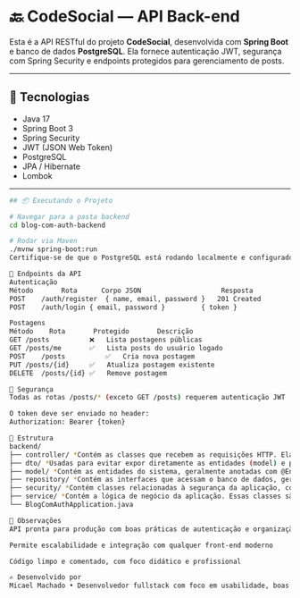 # 🔙 CodeSocial — API Back-end

Esta é a API RESTful do projeto **CodeSocial**, desenvolvida com **Spring Boot** e banco de dados **PostgreSQL**. Ela fornece autenticação JWT, segurança com Spring Security e endpoints protegidos para gerenciamento de posts.

---

## 🔧 Tecnologias

- Java 17
- Spring Boot 3
- Spring Security
- JWT (JSON Web Token)
- PostgreSQL
- JPA / Hibernate
- Lombok

---
```bash
## 📦 Executando o Projeto

# Navegar para a pasta backend
cd blog-com-auth-backend

# Rodar via Maven
./mvnw spring-boot:run
Certifique-se de que o PostgreSQL está rodando localmente e configurado no application.properties

📑 Endpoints da API
Autenticação
Método	     Rota	   Corpo JSON	                 Resposta
POST	/auth/register	{ name, email, password }	201 Created
POST	/auth/login	{ email, password }	        { token }

Postagens
Método    Rota	     Protegido	     Descrição
GET	/posts	        ❌	Lista postagens públicas
GET	/posts/me       ✅	Lista posts do usuário logado
POST	/posts	        ✅	Cria nova postagem
PUT	/posts/{id}     ✅	Atualiza postagem existente
DELETE	/posts/{id}	✅	Remove postagem

🔐 Segurança
Todas as rotas /posts/* (exceto GET /posts) requerem autenticação JWT

O token deve ser enviado no header:
Authorization: Bearer {token}

📂 Estrutura
backend/
├── controller/ *Contém as classes que recebem as requisições HTTP. Elas definem os endpoints da aplicação e chamam os serviços apropriados*
├── dto/ *Usadas para evitar expor diretamente as entidades (model) e para controlar quais dados são enviados ou recebidos.*
├── model/ *Contém as entidades do sistema, geralmente anotadas com @Entity. Representam as tabelas do banco de dados e os objetos de domínio.*
├── repository/ *Contém as interfaces que acessam o banco de dados, geralmente estendendo JpaRepository. Responsáveis por operações como salvar, buscar, deletar, etc.
├── security/ *Contém classes relacionadas à segurança da aplicação, como configuração do Spring Security, filtros de autenticação, geração e validação de JWTs.*
├── service/ *Contém a lógica de negócio da aplicação. Essas classes são chamadas pelos controllers para executar as ações principais, como regras de validação, chamadas ao repositório, processamento de dados.*
└── BlogComAuthApplication.java

💬 Observações
API pronta para produção com boas práticas de autenticação e organização

Permite escalabilidade e integração com qualquer front-end moderno

Código limpo e comentado, com foco didático e profissional

✍️ Desenvolvido por
Micael Machado • Desenvolvedor fullstack com foco em usabilidade, boas práticas e soluções modernas.
